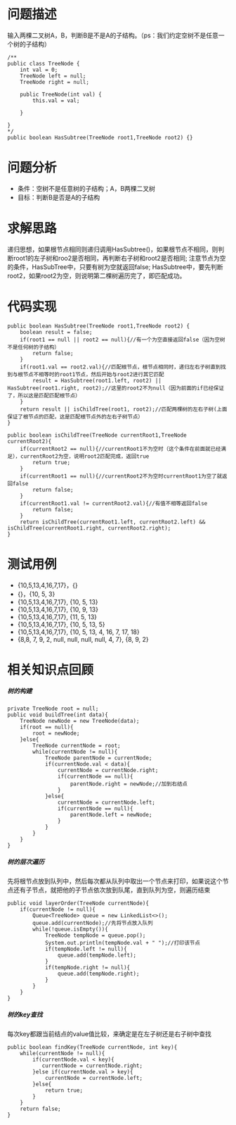 # 问题描述
输入两棵二叉树A，B，判断B是不是A的子结构。（ps：我们约定空树不是任意一个树的子结构）

```
/**
public class TreeNode {
    int val = 0;
    TreeNode left = null;
    TreeNode right = null;

    public TreeNode(int val) {
        this.val = val;

    }

}
*/
public boolean HasSubtree(TreeNode root1,TreeNode root2) {}

```
# 问题分析
- 条件：空树不是任意树的子结构；A，B两棵二叉树 
- 目标：判断B是否是A的子结构

# 求解思路
递归思想，如果根节点相同则递归调用HasSubtree()，如果根节点不相同，则判断root1的左子树和roo2是否相同，再判断右子树和root2是否相同;
注意节点为空的条件，HasSubTree中，只要有树为空就返回false; HasSubtree中，要先判断root2，如果root2为空，则说明第二棵树遍历完了，即匹配成功。

# 代码实现

```
public boolean HasSubtree(TreeNode root1,TreeNode root2) {
	boolean result = false;
    if(root1 == null || root2 == null){//有一个为空直接返回false（因为空树不是任何树的子结构）
        return false;
    }
    if(root1.val == root2.val){//匹配根节点，根节点相同时，递归左右子树直到找到与根节点不相等时的root1节点，然后开始与root2进行其它匹配
        result = HasSubtree(root1.left, root2) || HasSubtree(root1.right, root2);//这里的root2不为null（因为前面的if已经保证了，所以这是匹配匹配根节点）
    }
    return result || isChildTree(root1, root2);//匹配两棵树的左右子树(上面保证了根节点的匹配，这是匹配根节点外的左右子树节点）
}

public boolean isChildTree(TreeNode currentRoot1,TreeNode currentRoot2){
    if(currentRoot2 == null){//currentRoot1不为空时（这个条件在前面就已经满足），currentRoot2为空，说明root2匹配完成，返回true
        return true;
    }
    if(currentRoot1 == null){//currentRoot2不为空时currentRoot1为空了就返回false
        return false;
    }
    if(currentRoot1.val != currentRoot2.val){//有值不相等返回false
        return false;
    }
    return isChildTree(currentRoot1.left, currentRoot2.left) && isChildTree(currentRoot1.right, currentRoot2.right);
}
```


# 测试用例
- {10,5,13,4,16,7,17}，{}
- {}，{10, 5, 3}
- {10,5,13,4,16,7,17}, {10, 5, 13}
- {10,5,13,4,16,7,17}, {10, 9, 13}
- {10,5,13,4,16,7,17}, {11, 5, 13}
- {10,5,13,4,16,7,17}, {10, 5, 13, 5}
- {10,5,13,4,16,7,17}, {10, 5, 13, 4, 16, 7, 17, 18}
- {8,8, 7, 9, 2, null, null, null, null, 4, 7}, {8, 9, 2}

# 相关知识点回顾
##### 树的构建

```
private TreeNode root = null;
public void buildTree(int data){
    TreeNode newNode = new TreeNode(data);
    if(root == null){
        root = newNode;
    }else{
        TreeNode currentNode = root;
        while(currentNode != null){
            TreeNode parentNode = currentNode;
            if(currentNode.val < data){
                currentNode = currentNode.right;
                if(currentNode == null){
                    parentNode.right = newNode;//加到右结点
                }
            }else{
                currentNode = currentNode.left;
                if(currentNode == null){
                    parentNode.left = newNode;
                }
            }
        }
    }
}
```


##### 树的层次遍历
先将根节点放到队列中，然后每次都从队列中取出一个节点来打印，如果说这个节点还有子节点，就把他的子节点依次放到队尾，直到队列为空，则遍历结束

```
public void layerOrder(TreeNode currentNode){
    if(currentNode != null){
        Queue<TreeNode> queue = new LinkedList<>();
        queue.add(currentNode);//先将节点放入队列
        while(!queue.isEmpty()){
            TreeNode tempNode = queue.pop();
            System.out.println(tempNode.val + " ");//打印该节点
            if(tempNode.left != null){
                queue.add(tempNode.left);
            }
            if(tempNode.right != null){
                queue.add(tempNode.right);
            }
        }
    }
}

```

##### 树的key查找
每次key都跟当前结点的value值比较，来确定是在左子树还是右子树中查找
```
public boolean findKey(TreeNode currentNode, int key){
    while(currentNode != null){
        if(currentNode.val < key){
           currentNode = currentNode.right; 
        }else if(currentNode.val > key){
            currentNode = currentNode.left;
        }else{
            return true;
        }
    }
    return false;
}
```


